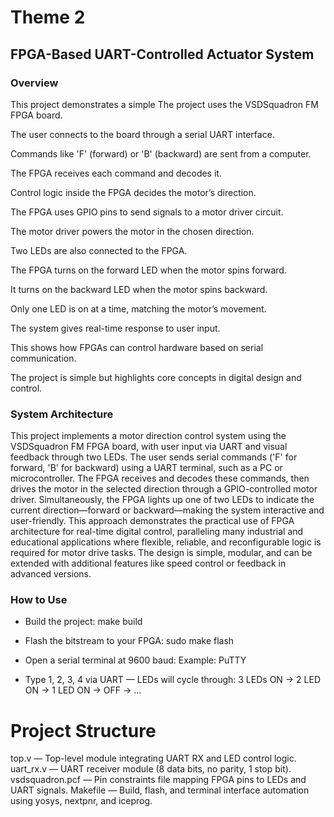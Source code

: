# Theme 2
## FPGA-Based UART-Controlled Actuator System

### Overview
This project demonstrates a simple The project uses the VSDSquadron FM FPGA board.

The user connects to the board through a serial UART interface.

Commands like 'F' (forward) or 'B' (backward) are sent from a computer.

The FPGA receives each command and decodes it.

Control logic inside the FPGA decides the motor’s direction.

The FPGA uses GPIO pins to send signals to a motor driver circuit.

The motor driver powers the motor in the chosen direction.

Two LEDs are also connected to the FPGA.

The FPGA turns on the forward LED when the motor spins forward.

It turns on the backward LED when the motor spins backward.

Only one LED is on at a time, matching the motor’s movement.

The system gives real-time response to user input.

This shows how FPGAs can control hardware based on serial communication.

The project is simple but highlights core concepts in digital design and control.

### System Architecture
This project implements a motor direction control system using the VSDSquadron FM FPGA board, with user input via UART and visual feedback through two LEDs. The user sends serial commands ('F' for forward, 'B' for backward) using a UART terminal, such as a PC or microcontroller. The FPGA receives and decodes these commands, then drives the motor in the selected direction through a GPIO-controlled motor driver. Simultaneously, the FPGA lights up one of two LEDs to indicate the current direction—forward or backward—making the system interactive and user-friendly. This approach demonstrates the practical use of FPGA architecture for real-time digital control, paralleling many industrial and educational applications where flexible, reliable, and reconfigurable logic is required for motor drive tasks. The design is simple, modular, and can be extended with additional features like speed control or feedback in advanced versions.
### How to Use
- Build the project: make build

- Flash the bitstream to your FPGA: sudo make flash

- Open a serial terminal at 9600 baud: Example: PuTTY

- Type 1, 2, 3, 4 via UART — LEDs will cycle through: 3 LEDs ON → 2 LED ON → 1 LED ON → OFF → ...

# Project Structure
top.v — Top-level module integrating UART RX and LED control logic.
uart_rx.v — UART receiver module (8 data bits, no parity, 1 stop bit).
vsdsquadron.pcf — Pin constraints file mapping FPGA pins to LEDs and UART signals.
Makefile — Build, flash, and terminal interface automation using yosys, nextpnr, and iceprog.
